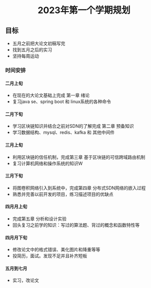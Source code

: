 <h1 style="text-align:center">2023年第一个学期规划</h1>

## 目标
- 五月之前把大论文初稿写完
- 找到五月之后的实习
- 坚持每周运动
### 时间安排
#### 二月上旬
- 在现在的大论文基础上完成 第一章 绪论
- 复习java se、spring boot 和 linux系统的各种命令
#### 二月下旬
- 学习区块链知识并结合之前对SDN的了解完成 第二章 预备知识
- 学习数据结构、mysql、redis、kafka 和 其他中间件
#### 三月上旬
- 利用区块链的信任机制，完成第三章 基于区块链的可信跨域路由机制
- 复习计算机网络和操作系统的知识W
#### 三月下旬
- 将图卷积网络引入到系统中，完成第四章 分布式SDN网络的嵌入过程
- 熟悉并完善以前开发的项目，练习描述项目的优缺点
#### 四月月上旬
- 完成第五章 分析和设计实验
- 回头复习之前学的知识：写过的算法题、背过的概念和函数特性等
#### 四月月下旬
- 修改论文中的格式错误、美化图片和降重等等
- 投简历，面试。发现不足并且补齐短板
#### 五月到七月
- 实习，改论文